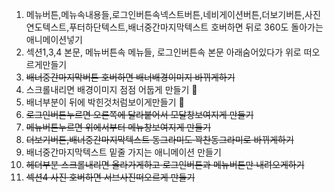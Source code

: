 1. 메뉴버튼,메뉴속내용들,로그인버튼속넥스트버튼,네비게이션버튼,더보기버튼,사진연도텍스트,푸터하단텍스트,배너중간마지막텍스트
호버하면 뒤로 360도 돌아가는 애니메이션넣기
2. 섹션1,3,4 본문, 메뉴버튼속 메뉴들, 로그인버튼속 본문 아래숨어있다가 위로 떠오르게만들기
3. ~~배너중간마지막버튼 호버하면 배너배경이미지 바뀌게하기~~
4. 스크롤내리면 배경이미지 점점 어둡게 만들기 🔺
5. 배너부분이 뒤에 박힌것처럼보이게만들기 🔺
6. ~~로그인버튼누르면 오른쪽에 달라붙어서 모달창보여지게 만들기~~
7. ~~메뉴버튼누르면 위에서부터 메뉴창보여지게 만들기~~
8. ~~더보기버튼,배너중간마지막텍스트 동그라미도 꽉찬동그라미로 바뀌게하기~~
9. 배너중간마지막텍스트 밑줄 가지는 애니메이션 만들기
10.  ~~헤더부분 스크롤내리면 올라가게하고 로그인버튼과 메뉴버튼만 내려오게하기~~
11.   ~~섹션4 사진 호버하면 서브사진떠오르게 만들기~~
